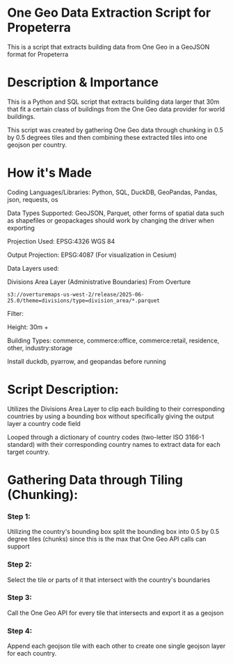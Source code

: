 # One Geo Data Extraction Script for Propeterra

This is a script that extracts building data from One Geo in a GeoJSON format for Propeterra

# Description & Importance

This is a Python and SQL script that extracts building data larger that 30m that fit a certain class of buildings from the One Geo data provider for world buildings.

This script was created by gathering One Geo data through chunking in 0.5 by 0.5 degrees tiles and then combining these extracted tiles into one geojson per country.

# How it's Made

Coding Languages/Libraries: Python, SQL, DuckDB, GeoPandas, Pandas, json, requests, os 

Data Types Supported: GeoJSON, Parquet, other forms of spatial data such as shapefiles or geopackages should work by changing the driver when exporting

Projection Used: EPSG:4326 WGS 84

Output Projection: EPSG:4087 (For visualization in Cesium)

Data Layers used: 

Divisions Area Layer (Administrative Boundaries) From Overture

    s3://overturemaps-us-west-2/release/2025-06-25.0/theme=divisions/type=division_area/*.parquet

Filter: 

Height: 30m +

Building Types: commerce, commerce:office, commerce:retail, residence, other, industry:storage
    
Install duckdb, pyarrow, and geopandas before running

# Script Description:

Utilizes the Divisions Area Layer to clip each building to their corresponding countries by using a bounding box without specifically giving the output layer a country code field

Looped through a dictionary of country codes (two-letter ISO 3166-1 standard) with their corresponding country names to extract data for each target country.

# Gathering Data through Tiling (Chunking):

### Step 1:

Utilizing the country's bounding box split the bounding box into 0.5 by 0.5 degree tiles (chunks) since this is the max that One Geo API calls can support

### Step 2:

Select the tile or parts of it that intersect with the country's boundaries

### Step 3:

Call the One Geo API for every tile that intersects and export it as a geojson

### Step 4:

Append each geojson tile with each other to create one single geojson layer for each country.
